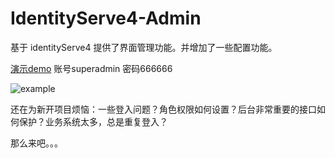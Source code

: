 # IdentityServe4-Admin
基于 identityServe4 提供了界面管理功能。并增加了一些配置功能。

[演示demo](http://owenowen.iask.in/index.html "演示demo")  账号superadmin 密码666666

![example](https://raw.githubusercontent.com/owenxuwei/ids/master/test.png)

还在为新开项目烦恼：一些登入问题？角色权限如何设置？后台非常重要的接口如何保护？业务系统太多，总是重复登入？ 

那么来吧。。。





